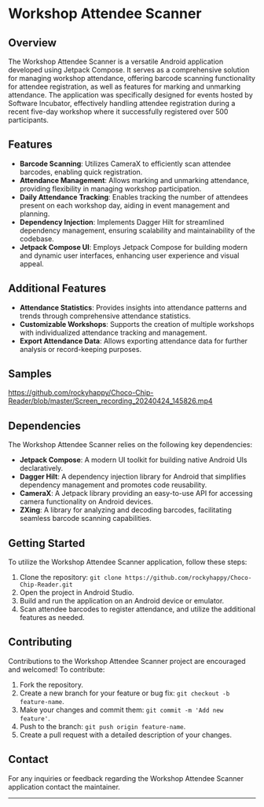 # Workshop Attendee Scanner

## Overview
The Workshop Attendee Scanner is a versatile Android application developed using Jetpack Compose. It serves as a comprehensive solution for managing workshop attendance, offering barcode scanning functionality for attendee registration, as well as features for marking and unmarking attendance. The application was specifically designed for events hosted by Software Incubator, effectively handling attendee registration during a recent five-day workshop where it successfully registered over 500 participants.

## Features
- **Barcode Scanning**: Utilizes CameraX to efficiently scan attendee barcodes, enabling quick registration.
- **Attendance Management**: Allows marking and unmarking attendance, providing flexibility in managing workshop participation.
- **Daily Attendance Tracking**: Enables tracking the number of attendees present on each workshop day, aiding in event management and planning.
- **Dependency Injection**: Implements Dagger Hilt for streamlined dependency management, ensuring scalability and maintainability of the codebase.
- **Jetpack Compose UI**: Employs Jetpack Compose for building modern and dynamic user interfaces, enhancing user experience and visual appeal.

## Additional Features
- **Attendance Statistics**: Provides insights into attendance patterns and trends through comprehensive attendance statistics.
- **Customizable Workshops**: Supports the creation of multiple workshops with individualized attendance tracking and management.
- **Export Attendance Data**: Allows exporting attendance data for further analysis or record-keeping purposes.

## Samples 
https://github.com/rockyhappy/Choco-Chip-Reader/blob/master/Screen_recording_20240424_145826.mp4

## Dependencies
The Workshop Attendee Scanner relies on the following key dependencies:
- **Jetpack Compose**: A modern UI toolkit for building native Android UIs declaratively.
- **Dagger Hilt**: A dependency injection library for Android that simplifies dependency management and promotes code reusability.
- **CameraX**: A Jetpack library providing an easy-to-use API for accessing camera functionality on Android devices.
- **ZXing**: A library for analyzing and decoding barcodes, facilitating seamless barcode scanning capabilities.

## Getting Started
To utilize the Workshop Attendee Scanner application, follow these steps:
1. Clone the repository: `git clone https://github.com/rockyhappy/Choco-Chip-Reader.git`
2. Open the project in Android Studio.
3. Build and run the application on an Android device or emulator.
4. Scan attendee barcodes to register attendance, and utilize the additional features as needed.

## Contributing
Contributions to the Workshop Attendee Scanner project are encouraged and welcomed! To contribute:
1. Fork the repository.
2. Create a new branch for your feature or bug fix: `git checkout -b feature-name`.
3. Make your changes and commit them: `git commit -m 'Add new feature'`.
4. Push to the branch: `git push origin feature-name`.
5. Create a pull request with a detailed description of your changes.

## Contact
For any inquiries or feedback regarding the Workshop Attendee Scanner application contact the maintainer.

---

